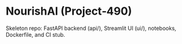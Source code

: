 # NourishAI (Project‑490)

Skeleton repo: FastAPI backend (api/), Streamlit UI (ui/), notebooks,
Dockerfile, and CI stub.

